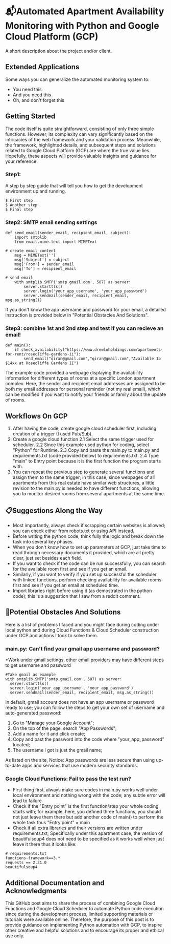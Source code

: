 # :mailbox_with_mail:Automated Apartment Availability Monitoring with Python and Google Cloud Platform (GCP) 

A short description about the project and/or client.

## Extended Applications

Some ways you can generalize the automated monitoring system to:

* You need this
* And you need this
* Oh, and don't forget this

## Getting Started

The code itself is quite straightforward, consisting of only three simple functions. However, its complexity can vary significantly based on the intricacies of the web framework and your validation process. Meanwhile, the framework, highlighted details, and subsequent steps and solutions related to Google Cloud Platform (GCP) are where the true value lies. Hopefully, these aspects will provide valuable insights and guidance for your reference.

### Step1:

A step by step guide that will tell you how to get the development environment up and running.

```
$ First step
$ Another step
$ Final step
```

### Step2: SMTP email sending settings
```
def send_email(sender_email, recipient_email, subject):
    import smtplib
    from email.mime.text import MIMEText

# create email content
    msg = MIMEText('')
    msg['Subject'] = subject
    msg['From'] = sender_email
    msg['To'] = recipient_email

# send email
    with smtplib.SMTP('smtp.gmail.com', 587) as server:
        server.starttls()
        server.login('your_app_username', 'your_app_password')
        server.sendmail(sender_email, recipient_email, msg.as_string())
```
If you don't know the app username and password for your email, a detailed instruction is provided below in "Potential Obstacles And Solutions".

### Step3: combine 1st and 2nd step and test if you can recieve an email!
```
def main():
    if check_availability("https://www.drewloholdings.com/apartments-for-rent/rosecliffe-gardens-ii"):
        send_email("qiran@gmail.com","qiran@gmail.com","Available 1b $14xx at Rosecliffe Gardens II")
```
The example code provided a webpage displaying the availability information for different types of rooms at a specific London apartment complex. Here, the sender and recipient email addresses are assigned to be both my email addresses for personal reminder (not my real email), which can be modified if you want to notify your friends or family about the update of rooms. 

## Workflows On GCP
1. After having the code, create google cloud scheduler first, including creation of a trigger (I used Pub/Sub).
2. Create a google cloud function
   2.1 Select the same trigger used for scheduler.
   2.2 Since this example used python for coding, select "Python" for Runtime.
   2.3 Copy and paste the main.py to main.py and requirements.txt (code provided below) to requirements.txt.
   2.4 Type "main" to Entry point because it is the first function the program starts with.
3. You can repeat the previous step to generate several functions and assign them to the same trigger; in this case, since webpages of all apartments from this real estate have similar web structures, a little revision to the main.py is needed to have different functions, allowing you to monitor desired rooms from several apartments at the same time.

## :clipboard:Suggestions Along the Way
* Most importantly, always check if scrapping certain websites is allowed; you can check either from robots.txt or using API instead.
* Before writing the python code, think fully the logic and break down the task into several key phases.
* When you don't know how to set up parameters at GCP, just take time to read through necessary documents it provided, which are all pretty clear, just set besides each field.
* If you want to check if the code can be run successfully, you can search for the available room first and see if you get an email.
* Similarly, if you want to verify if you set up successful the scheduler with linked functions, perform checking availability for available rooms first and see if you get an email at scheduled time.
* Import libraries right before using it (as demostrated in the python code); this is a suggestion that I saw from a reddit comment.

## :construction:Potential Obstacles And Solutions
Here is a list of problems I faced and you might face during coding under local python and during Cloud Functions & Cloud Scheduler construction under GCP and actions I took to solve them.

### main.py: Can't find your gmail app username and password?
*Work under gmail settings, other email providers may have different steps to get username and password
```
#Take gmail as example
with smtplib.SMTP('smtp.gmail.com', 587) as server:
  server.starttls()
  server.login('your_app_username', 'your_app_password')
  server.sendmail(sender_email, recipient_email, msg.as_string())
```
In default, gmail account does not have an app username or password ready to use; you can follow the steps to get your own set of username and auto-generated password:
1. Go to "Manage your Google Account";
2. On the top of the page, search "App Passwords";
3. Add a name for it and click create;
4. Copy and past the password into the code where "your_app_password" located;
5. The username I got is just the gmail name;

As listed on the site, Notice: App passwords are less secure than using up-to-date apps and services that use modern security standards.

### Google Cloud Functions: Fail to pass the test run?
* First thing first, always make sure codes in main.py works well under local environment and nothing wrong with the code; any subtle error will lead to failure
* Check if the "Entry point" is the first function/step your whole coding starts with; for example, here, you defined three functions, you should not just leave them there but add another code of main() to perform the whole task thus "Entry point" = main
* Check if all extra libraries and their versions are written under requirements.txt; Specifically under this apartment case, the version of beautifulsoup4 does not need to be specified as it works well when just leave it there thus it looks like:
```
# requirements.txt
functions-framework==3.*
requests == 2.31.0
beautifulsoup4
```

## Additional Documentation and Acknowledgments
This GitHub post aims to share the process of combining Google Cloud Functions and Google Cloud Scheduler to automate Python code execution since during the development process, limited supporting materials or tutorials were available online. Therefore, the purpose of this post is to provide guidance on implementing Python automation with GCP, to inspire other creative and helpful solutions and to encourage its proper and ethical use only.
